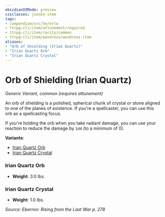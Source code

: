 ```yaml
---
obsidianUIMode: preview
cssclasses: json5e-item
tags:
- compendium/src/5e/erlw
- ttrpg-cli/item/attunement/required
- ttrpg-cli/item/rarity/common
- ttrpg-cli/item/wondrous/wondrous-item
aliases: 
- "Orb of Shielding (Irian Quartz)"
- "Irian Quartz Orb"
- "Irian Quartz Crystal"
---
```

# Orb of Shielding (Irian Quartz)
*Generic Variant, common (requires attunement)*  


An orb of shielding is a polished, spherical chunk of crystal or stone aligned to one of the planes of existence. If you're a spellcaster, you can use this orb as a spellcasting focus.

If you're holding the orb when you take radiant damage, you can use your reaction to reduce the damage by `1d4` (to a minimum of 0).

**Variants**:
- [Irian Quartz Orb](#Irian%20Quartz%20Orb)
- [Irian Quartz Crystal](#Irian%20Quartz%20Crystal)

### Irian Quartz Orb

- **Weight**: 3.0 lbs.

### Irian Quartz Crystal

- **Weight**: 1.0 lbs.


*Source: Eberron: Rising from the Last War p. 278*